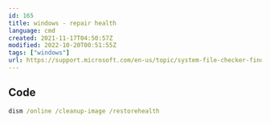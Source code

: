 ```yaml
---
id: 165
title: windows - repair health
language: cmd
created: 2021-11-17T04:50:57Z
modified: 2022-10-20T00:51:55Z
tags: ["windows"]
url: https://support.microsoft.com/en-us/topic/system-file-checker-finds-corrupt-files-after-installing-kb2821895-12d6d944-25f5-fc42-551b-05607a026e9d
---
```


## Code

```cmd
dism /online /cleanup-image /restorehealth
```

<!-- end -->

